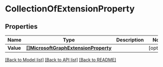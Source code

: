# CollectionOfExtensionProperty

## Properties

Name | Type | Description | Notes
------------ | ------------- | ------------- | -------------
**Value** | [**[]MicrosoftGraphExtensionProperty**](microsoft.graph.extensionProperty.md) |  | [optional] 

[[Back to Model list]](../README.md#documentation-for-models) [[Back to API list]](../README.md#documentation-for-api-endpoints) [[Back to README]](../README.md)


